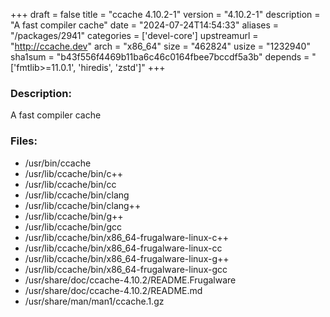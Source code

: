 +++
draft = false
title = "ccache 4.10.2-1"
version = "4.10.2-1"
description = "A fast compiler cache"
date = "2024-07-24T14:54:33"
aliases = "/packages/2941"
categories = ['devel-core']
upstreamurl = "http://ccache.dev"
arch = "x86_64"
size = "462824"
usize = "1232940"
sha1sum = "b43f556f4469b11ba6c46c0164fbee7bccdf5a3b"
depends = "['fmtlib>=11.0.1', 'hiredis', 'zstd']"
+++
### Description: 
A fast compiler cache

### Files: 
* /usr/bin/ccache
* /usr/lib/ccache/bin/c++
* /usr/lib/ccache/bin/cc
* /usr/lib/ccache/bin/clang
* /usr/lib/ccache/bin/clang++
* /usr/lib/ccache/bin/g++
* /usr/lib/ccache/bin/gcc
* /usr/lib/ccache/bin/x86_64-frugalware-linux-c++
* /usr/lib/ccache/bin/x86_64-frugalware-linux-cc
* /usr/lib/ccache/bin/x86_64-frugalware-linux-g++
* /usr/lib/ccache/bin/x86_64-frugalware-linux-gcc
* /usr/share/doc/ccache-4.10.2/README.Frugalware
* /usr/share/doc/ccache-4.10.2/README.md
* /usr/share/man/man1/ccache.1.gz
